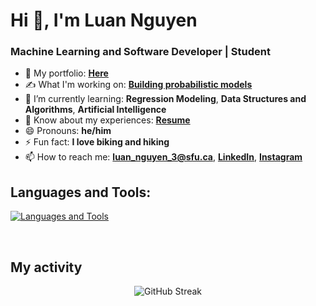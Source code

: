 <h1 align="left">Hi 👋, I'm Luan Nguyen</h1>
<h3 align="left">Machine Learning and Software Developer | Student</h3>

- 💼 My portfolio: **[Here](https://tailuannguyen.com)**
- ✍️ What I'm working on: **[Building probabilistic models](https://github.com/tailuan-nguyen/binaryClassification)**
- 🌱 I’m currently learning: **Regression Modeling**, **Data Structures and Algorithms**, **Artificial Intelligence**
- 📄 Know about my experiences: **[Resume](https://tailuannguyen.com/assets/images/tailuan_nguyen_sfu_data_resume.pdf?)**
- 😄 Pronouns: **he/him**
- ⚡ Fun fact: **I love biking and hiking**
- 📫 How to reach me: **luan_nguyen_3@sfu.ca**, **[LinkedIn](https://www.linkedin.com/in/tailuannguyen/)**, **[Instagram](https://www.instagram.com/tailuan_nguyen/)**

<h2 align="left">Languages and Tools:</h2>

[![Languages and Tools](https://skillicons.dev/icons?i=py,r,cpp,c,mysql,postgres,java,html,css,js,git,docker,tensorflow,django)]()

<br>

<h2> My activity </h2>

<p align="center"><img src="https://github-readme-streak-stats.herokuapp.com?user=tailuan-nguyen&theme=dark" alt="GitHub Streak" /></p>
